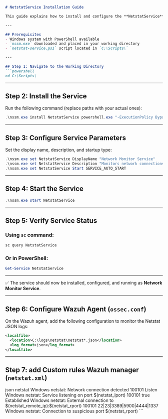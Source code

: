 ````markdown
# NetstatService Installation Guide

This guide explains how to install and configure the **NetstatService** using [NSSM (Non-Sucking Service Manager)](https://nssm.cc/) to monitor network connections for Wazuh.

---

## Prerequisites
- Windows system with PowerShell available
- `nssm.exe` downloaded and placed in your working directory
- `netstat-service.ps1` script located in `C:\Scripts\`

---

## Step 1: Navigate to the Working Directory
```powershell
cd C:\Scripts\
````

---

## Step 2: Install the Service

Run the following command (replace paths with your actual ones):

```powershell
.\nssm.exe install NetstatService powershell.exe "-ExecutionPolicy Bypass -File C:\Scripts\netstat-service.ps1"
```

---

## Step 3: Configure Service Parameters

Set the display name, description, and startup type:

```powershell
.\nssm.exe set NetstatService DisplayName "Network Monitor Service"
.\nssm.exe set NetstatService Description "Monitors network connections for Wazuh"
.\nssm.exe set NetstatService Start SERVICE_AUTO_START
```

---

## Step 4: Start the Service

```powershell
.\nssm.exe start NetstatService
```

---

## Step 5: Verify Service Status

### Using `sc` command:

```cmd
sc query NetstatService
```

### Or in PowerShell:

```powershell
Get-Service NetstatService
```

---

✅ The service should now be installed, configured, and running as **Network Monitor Service**.

---
## Step 6: Configure Wazuh Agent (`ossec.conf`)

On the Wazuh agent, add the following configuration to monitor the Netstat JSON logs:

```xml
<localfile>
  <location>C:\logs\netstat\netstat*.json</location>
  <log_format>json</log_format>
</localfile>
```
---
## Step 7: add Custom rules Wazuh manager (`netstat.xml`)
<group name="windows,netstat,network">

  <!-- Base netstat rule -->
  <rule id="100101" level="3">
    <decoded_as>json</decoded_as>
    <field name="netstat_type">netstat</field>
    <description>Windows netstat: Network connection detected</description>
  </rule>

  <!-- Listening services -->
  <rule id="100102" level="4">
    <if_sid>100101</if_sid>
    <field name="netstat_state_name">Listen</field>
    <description>Windows netstat: Service listening on port $(netstat_lport)</description>
  </rule>

  <!-- External connections -->
  <rule id="100103" level="5">
    <if_sid>100101</if_sid>
    <field name="netstat_is_external">true</field>
    <field name="netstat_state_name">Established</field>
    <description>Windows netstat: External connection to $(netstat_remote_ip):$(netstat_rport)</description>
  </rule>

  <!-- Suspicious ports -->
  <rule id="100104" level="7">
    <if_sid>100101</if_sid>
    <field name="netstat_rport">22|23|3389|5900|4444|1337</field>
    <description>Windows netstat: Connection to suspicious port $(netstat_rport)</description>
  </rule>

</group>
```
